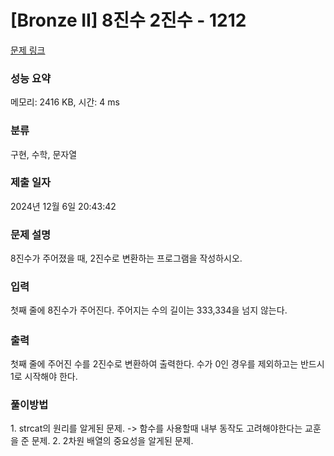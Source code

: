 # [Bronze II] 8진수 2진수 - 1212 

[문제 링크](https://www.acmicpc.net/problem/1212) 

### 성능 요약

메모리: 2416 KB, 시간: 4 ms

### 분류

구현, 수학, 문자열

### 제출 일자

2024년 12월 6일 20:43:42

### 문제 설명

<p>8진수가 주어졌을 때, 2진수로 변환하는 프로그램을 작성하시오.</p>

### 입력 

 <p><span style="line-height:1.6em">첫째 줄에 8진수가 주어진다. 주어지는 수의 길이는 333,334을 넘지 않는다.</span></p>

### 출력 

 <p>첫째 줄에 주어진 수를 2진수로 변환하여 출력한다. 수가 0인 경우를 제외하고는 반드시 1로 시작해야 한다.</p>

### 풀이방법
<p>1. strcat의 원리를 알게된 문제. -> 함수를 사용할때 내부 동작도 고려해야한다는 교훈을 준 문제.  
 2. 2차원 배열의 중요성을 알게된 문제.</p>
